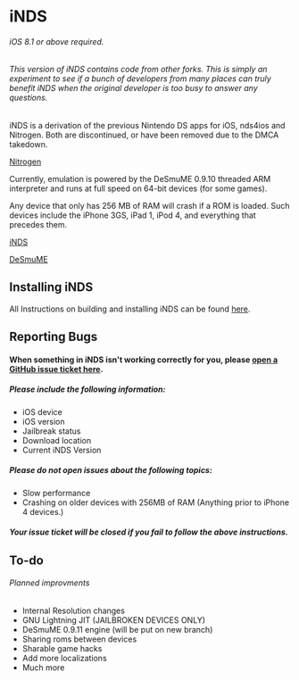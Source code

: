 iNDS
=======
###### iOS 8.1 or above required.

###### This version of iNDS contains code from other forks. This is simply an experiment to see if a bunch of developers from many places can truly benefit iNDS when the original developer is too busy to answer any questions.

iNDS is a derivation of the previous Nintendo DS apps for iOS, nds4ios and Nitrogen. Both are discontinued, or have been removed due to the DMCA takedown.

[Nitrogen](https://github.com/NitrogenEmulator) 

Currently, emulation is powered by the DeSmuME 0.9.10 threaded ARM interpreter and runs at full speed on 64-bit devices (for some games).

Any device that only has 256 MB of RAM will crash if a ROM is loaded. Such devices include the iPhone 3GS, iPad 1, iPod 4, and everything that precedes them.

[iNDS](http://www.williamlcobb.com/iNDS.html)

[DeSmuME](http://desmume.org/) 

Installing iNDS
------------------------
All Instructions on building and installing iNDS can be found [here](https://github.com/WilliamLCobb/iNDS/wiki). 

Reporting Bugs
------------------------
#### When something in iNDS isn't working correctly for you, please [open a GitHub issue ticket here](https://github.com/williamlcobb/iNDS/issues/new).
##### Please include the following information:
* iOS device
* iOS version
* Jailbreak status
* Download location
* Current iNDS Version

##### Please do not open issues about the following topics:
* Slow performance
* Crashing on older devices with 256MB of RAM (Anything prior to iPhone 4 devices.)

##### Your issue ticket will be closed if you fail to follow the above instructions.

To-do
------------------------
###### Planned improvments
* Internal Resolution changes
* GNU Lightning JIT (JAILBROKEN DEVICES ONLY)
* DeSmuME 0.9.11 engine (will be put on new branch)
* Sharing roms between devices
* Sharable game hacks
* Add more localizations
* Much more
